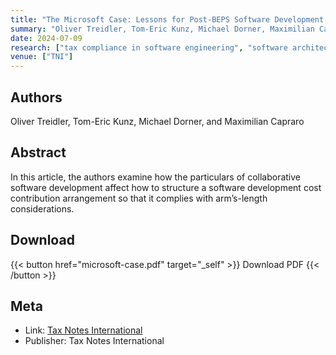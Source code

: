 ```yaml
---
title: "The Microsoft Case: Lessons for Post-BEPS Software Development Cost Contribution Arrangements"
summary: "Oliver Treidler, Tom-Eric Kunz, Michael Dorner, Maximilian Capraro"
date: 2024-07-09
research: ["tax compliance in software engineering", "software architecture", "code review"]
venue: ["TNI"]
---
```


## Authors

Oliver Treidler, Tom-Eric Kunz, Michael Dorner, and Maximilian Capraro

## Abstract

In this article, the authors examine how the particulars of collaborative software development affect how to structure a software development cost contribution arrangement so that it complies with arm’s-length considerations.

## Download

{{< button href="microsoft-case.pdf" target="_self" >}}
Download PDF
{{< /button >}}

## Meta

- Link: [Tax Notes International](https://www.taxnotes.com/tax-notes-international/transfer-pricing/microsoft-case-lessons-post-beps-software-development-cost-contribution-arrangements/2024/06/24/7kc7m)
- Publisher: Tax Notes International
